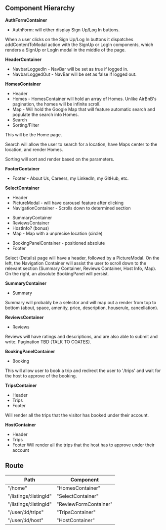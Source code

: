 ## Component Hierarchy

**AuthFormContainer**
- AuthForm: will either display Sign Up/Log In buttons.

When a user clicks on the Sign Up/Log In buttons it dispatches addContentToModal action with the SignUp or LogIn components, which renders a SignUp or LogIn modal in the middle of the page.

**HeaderContainer**
- NavbarLoggedIn - NavBar will be set as true if logged in.
- NavbarLoggedOut - NavBar will be set as false if logged out.

**HomesContainer**
- Header
- Homes - HomesContainer will hold an array of Homes. Unlike AirBnB's pagination, the homes will be infinite scroll.
- Map - Will hold the Google Map that will feature automatic search and populate the search into Homes.
- Search
- Sorting/Filter

This will be the Home page.

Search will allow the user to search for a location, have Maps center to the location, and render Homes.

Sorting will sort and render based on the parameters.

**FooterContainer**
- Footer - About Us, Careers, my LinkedIn, my GitHub, etc.

**SelectContainer**
- Header
- PictureModal - will have carousel feature after clicking
- NavigationContainer - Scrolls down to determined section
+ SummaryContainer
+ ReviewsContainer
+ HostInfo? (bonus)
+ Map - Map with a unprecise location (circle)
- BookingPanelContainer - positioned absolute
- Footer

Select (Details) page will have a header, followed by a PictureModal. On the left, the Navigation Container will assist the user to scroll down to the relevant section (Summary Container, Reviews Container, Host Info, Map). On the right, an absolute BookingPanel will persist.

**SummaryContainer**
- Summary

Summary will probably be a selector and will map out a render from top to bottom (about, space, amenity, price, description, houserule, cancellation).

**ReviewsContainer**
- Reviews

Reviews will have ratings and descriptions, and are also able to submit and write. Pagination TBD (TALK TO COATES).

**BookingPanelContainer**
- Booking

This will allow user to book a trip and redirect the user to '/trips' and wait for the host to approve of the booking.

**TripsContainer**
- Header
- Trips
- Footer

Will render all the trips that the visitor has booked under their account.

**HostContainer**
- Header
- Trips
- Footer
Will render all the trips that the host has to approve under their account

## Route

|Path	| Component|
|-----|----------|
|"/home"	| "HomesContainer"|
|"/listings/:listingId"	| "SelectContainer"|
|"/listings/:listingId" |	"ReviewFormContainer"|
|"/user/:id/trips" |	"TripsContainer"|
|"/user/:id/host" | "HostContainer" |
